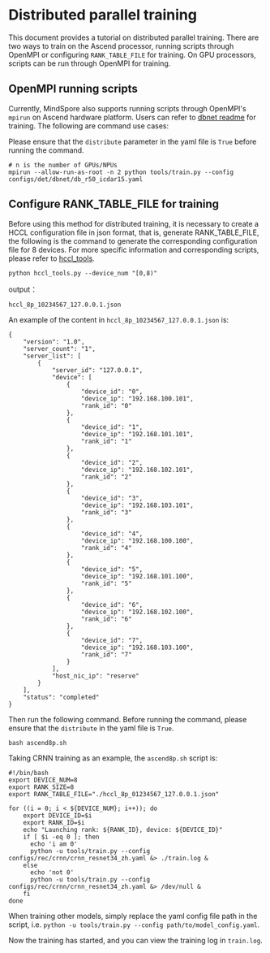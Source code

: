 # Distributed parallel training

This document provides a tutorial on distributed parallel training.
There are two ways to train on the Ascend processor, running scripts through OpenMPI or configuring `RANK_TABLE_FILE` for training.
On GPU processors, scripts can be run through OpenMPI for training.

## OpenMPI running scripts

Currently, MindSpore also supports running scripts through OpenMPI's `mpirun` on Ascend hardware platform. Users can refer to [dbnet readme](../../../configs/det/dbnet/README_CN.md#34-训练) for training. The following are command use cases:

Please ensure that the `distribute` parameter in the yaml file is `True` before running the command.

```shell
# n is the number of GPUs/NPUs
mpirun --allow-run-as-root -n 2 python tools/train.py --config configs/det/dbnet/db_r50_icdar15.yaml
```
## Configure RANK_TABLE_FILE for training

Before using this method for distributed training, it is necessary to create a HCCL configuration file in json format,
that is, generate RANK_TABLE_FILE, the following is the command to generate the corresponding configuration file for 8 devices.
For more specific information and corresponding scripts, please refer to [hccl_tools](https://gitee.com/mindspore/models/tree/master/utils/hccl_tools).

``` shell
python hccl_tools.py --device_num "[0,8)"
```
output：
```
hccl_8p_10234567_127.0.0.1.json
```
An example of the content in `hccl_8p_10234567_127.0.0.1.json` is:

```
{
    "version": "1.0",
    "server_count": "1",
    "server_list": [
        {
            "server_id": "127.0.0.1",
            "device": [
                {
                    "device_id": "0",
                    "device_ip": "192.168.100.101",
                    "rank_id": "0"
                },
                {
                    "device_id": "1",
                    "device_ip": "192.168.101.101",
                    "rank_id": "1"
                },
                {
                    "device_id": "2",
                    "device_ip": "192.168.102.101",
                    "rank_id": "2"
                },
                {
                    "device_id": "3",
                    "device_ip": "192.168.103.101",
                    "rank_id": "3"
                },
                {
                    "device_id": "4",
                    "device_ip": "192.168.100.100",
                    "rank_id": "4"
                },
                {
                    "device_id": "5",
                    "device_ip": "192.168.101.100",
                    "rank_id": "5"
                },
                {
                    "device_id": "6",
                    "device_ip": "192.168.102.100",
                    "rank_id": "6"
                },
                {
                    "device_id": "7",
                    "device_ip": "192.168.103.100",
                    "rank_id": "7"
                }
            ],
            "host_nic_ip": "reserve"
        }
    ],
    "status": "completed"
}
```

Then run the following command. 
Before running the command, please ensure that the `distribute` in the yaml file is `True`.

``` shell
bash ascend8p.sh
```
Taking CRNN training as an example, the `ascend8p.sh` script is:

``` shell
#!/bin/bash
export DEVICE_NUM=8
export RANK_SIZE=8
export RANK_TABLE_FILE="./hccl_8p_01234567_127.0.0.1.json"

for ((i = 0; i < ${DEVICE_NUM}; i++)); do
    export DEVICE_ID=$i
    export RANK_ID=$i
    echo "Launching rank: ${RANK_ID}, device: ${DEVICE_ID}"
    if [ $i -eq 0 ]; then
      echo 'i am 0'
      python -u tools/train.py --config configs/rec/crnn/crnn_resnet34_zh.yaml &> ./train.log &
    else
      echo 'not 0'
      python -u tools/train.py --config configs/rec/crnn/crnn_resnet34_zh.yaml &> /dev/null &
    fi
done
```
When training other models, simply replace the yaml config file path in the script, i.e. `python -u tools/train.py --config path/to/model_config.yaml`.

Now the training has started, and you can view the training log in `train.log`.
